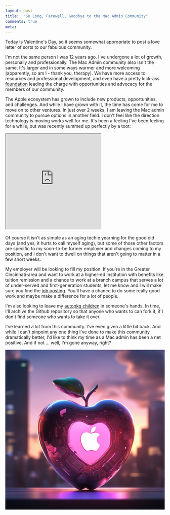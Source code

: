 ```yaml
---
layout: post
title:  "So Long, Farewell, Goodbye to the Mac Admin Community"
comments: true
meta: 
---
```

Today is Valentine's Day, so it seems somewhat appropriate to post a love letter of sorts to our fabulous community.

I'm not the same person I was 12 years ago. I've undergone a lot of growth, personally and professionally. The Mac Admin community also isn't the same. It's larger and in some ways warmer and more welcoming (apparently, so am I - thank you, therapy). We have more access to resources and professional development, and even have a pretty kick-ass [foundation](https://www.macadmins.org) leading the charge with opportunities and advocacy for the members of our community.

The Apple ecosystem has grown to include new products, opportunities, and challenges. And while I have grown with it, the time has come for me to move on to other ventures. In just over 2 weeks, I am leaving the Mac admin community to pursue options in another field. I don't feel like the direction technology is moving works well for me. It's been a feeling I've been feeling for a while, but was recently summed up perfectly by a toot:
<iframe src="https://mastodon.social/@Daojoan/111858625307154720/embed" height="300" allowfullscreen="allowfullscreen" sandbox="allow-scripts allow-same-origin allow-popups allow-popups-to-escape-sandbox allow-forms" class="responsivetoot"></iframe>
<p></p>

Of course it isn't as simple as an aging techie yearning for the good old days (and yes, it hurts to call myself aging), but some of those other factors are specific to my soon-to-be former employer and changes coming to my position, and I don't want to dwell on things that aren't going to matter in a few short weeks.

My employer will be looking to fill my position. If you're in the Greater Cincinnati-area and want to work at a higher-ed institution with benefits like tuition remission and a chance to work at a branch campus that serves a lot of under-served and first-generation students, let me know and I will make sure you find the [job posting](https://jobs.uc.edu/job/Cincinnati-Endpoint-Administrator-2%2C-Digital-Technology-Solutions-OH-45201/1148407500/). You'll have a chance to do some really good work and maybe make a difference for a lot of people.

I'm also looking to leave my [autopkg children](https://github.com/lazymacadmin/UpdateTitleEditor) in someone's hands. In time, I'll archive the Github repository so that anyone who wants to can fork it, if I don't find someone who wants to take it over. 

I've learned a lot from this community. I've even given a little bit back. And while I can't pinpoint any one thing I've done to make this community dramatically better, I'd like to think my time as a Mac admin has been a net positive. And if not ... well, I'm gone anyway, right?


<p align="center"><img src="/assets/images/solong.jpg" class="responsive" alt="An apple computer heart"></p>
